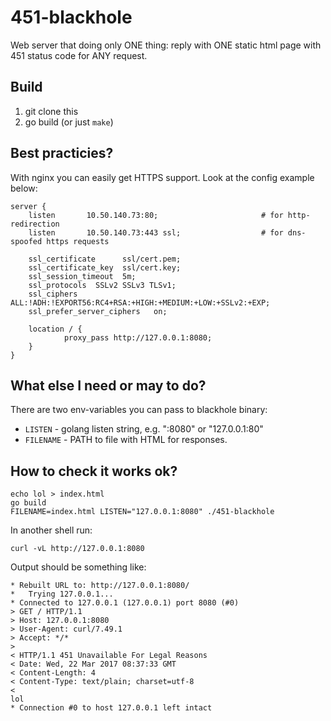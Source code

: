 # 451-blackhole
Web server that doing only ONE thing: reply with ONE static html page with 451 status code for ANY request.

## Build

1. git clone this
2. go build (or just `make`)

## Best practicies?

With nginx you can easily get HTTPS support. Look at the config example below:

``` nginx
server {
    listen       10.50.140.73:80;                       # for http-redirection
    listen       10.50.140.73:443 ssl;                  # for dns-spoofed https requests

    ssl_certificate      ssl/cert.pem;
    ssl_certificate_key  ssl/cert.key;
    ssl_session_timeout  5m;
    ssl_protocols  SSLv2 SSLv3 TLSv1;
    ssl_ciphers  ALL:!ADH:!EXPORT56:RC4+RSA:+HIGH:+MEDIUM:+LOW:+SSLv2:+EXP;
    ssl_prefer_server_ciphers   on;

    location / {
            proxy_pass http://127.0.0.1:8080;
    }
}
```

## What else I need or may to do?

There are two env-variables you can pass to blackhole binary:

- `LISTEN` - golang listen string, e.g. ":8080" or "127.0.0.1:80"
- `FILENAME` - PATH to file with HTML for responses.

## How to check it works ok?

``` shell
echo lol > index.html
go build
FILENAME=index.html LISTEN="127.0.0.1:8080" ./451-blackhole
```

In another shell run:

``` shell
curl -vL http://127.0.0.1:8080
```

Output should be something like:

``` shell
* Rebuilt URL to: http://127.0.0.1:8080/
*   Trying 127.0.0.1...
* Connected to 127.0.0.1 (127.0.0.1) port 8080 (#0)
> GET / HTTP/1.1
> Host: 127.0.0.1:8080
> User-Agent: curl/7.49.1
> Accept: */*
> 
< HTTP/1.1 451 Unavailable For Legal Reasons
< Date: Wed, 22 Mar 2017 08:37:33 GMT
< Content-Length: 4
< Content-Type: text/plain; charset=utf-8
< 
lol
* Connection #0 to host 127.0.0.1 left intact
```
